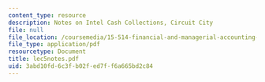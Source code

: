 ```yaml
---
content_type: resource
description: Notes on Intel Cash Collections, Circuit City
file: null
file_location: /coursemedia/15-514-financial-and-managerial-accounting-summer-2003/3abd10fd6c3fb02fed7ff6a665bd2c84_lec5notes.pdf
file_type: application/pdf
resourcetype: Document
title: lec5notes.pdf
uid: 3abd10fd-6c3f-b02f-ed7f-f6a665bd2c84
---
```

